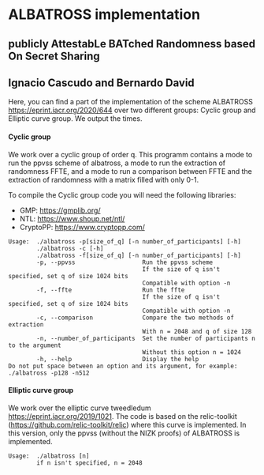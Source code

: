 # ALBATROSS implementation

## publicly AttestabLe BATched Randomness based On Secret Sharing

## Ignacio Cascudo and Bernardo David

Here, you can find a part of the implementation of the scheme ALBATROSS https://eprint.iacr.org/2020/644 over two different groups: Cyclic group and Elliptic curve group. We output the times.

#### Cyclic group
We work over a cyclic group of order q. This programm contains a mode to run the ppvss scheme of albatross, a mode to run the extraction of randomness FFTE, and a mode to run a comparison between FFTE and the extraction of randomness with a matrix filled with only 0-1.

To compile the Cyclic group code you will need the following libraries:
- GMP: https://gmplib.org/
- NTL: https://www.shoup.net/ntl/
- CryptoPP: https://www.cryptopp.com/

```
Usage:  ./albatross -p[size_of_q] [-n number_of_participants] [-h]
        ./albatross -c [-h]
        ./albatross -f[size_of_q] [-n number_of_participants] [-h]
        -p, --ppvss                   Run the ppvss scheme
                                      If the size of q isn't specified, set q of size 1024 bits
                                      Compatible with option -n
        -f, --ffte                    Run the ffte
                                      If the size of q isn't specified, set q of size 1024 bits
                                      Compatible with option -n
        -c, --comparison              Compare the two methods of extraction
                                      With n = 2048 and q of size 128
        -n, --number_of_participants  Set the number of participants n to the argument
                                      Without this option n = 1024
        -h, --help                    Display the help
Do not put space between an option and its argument, for example: ./albatross -p128 -n512
```
#### Elliptic curve  group
We work over the elliptic curve tweedledum https://eprint.iacr.org/2019/1021. The code is based on the relic-toolkit (https://github.com/relic-toolkit/relic) where this curve is implemented. In this version, only the ppvss (without the NIZK proofs) of ALBATROSS is implemented.
```
Usage:  ./albatross [n]
        if n isn't specified, n = 2048
```
